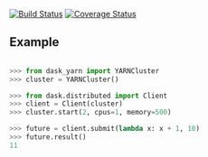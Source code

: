 [![Build Status](https://travis-ci.org/dask/dask-yarn.svg?branch=master)](https://travis-ci.org/dask/dask-yarn)
[![Coverage Status](https://coveralls.io/repos/github/dask/dask-yarn/badge.svg?branch=master)](https://coveralls.io/github/dask/dask-yarn?branch=master)

## Example

```python

>>> from dask_yarn import YARNCluster
>>> cluster = YARNCluster()

>>> from dask.distributed import Client
>>> client = Client(cluster)
>>> cluster.start(2, cpus=1, memory=500)

>>> future = client.submit(lambda x: x + 1, 10)
>>> future.result()
11
```
